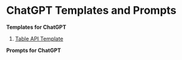 # ChatGPT Templates and Prompts

**Templates for ChatGPT**

1. [Table API Template](TableAPITemplate.md)

**Prompts for ChatGPT**

